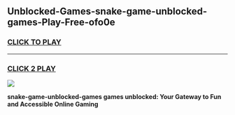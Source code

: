 
## Unblocked-Games-snake-game-unblocked-games-Play-Free-ofo0e
<h3>
<a href="https://premium76.site?title=snake-game-unblocked-games&ref=22A">CLICK TO PLAY</a></h3>
<hr>

<h3>
<a href="https://premium76.site?title=snake-game-unblocked-games&ref=22A">CLICK 2 PLAY</a>
  
</h3>

<a href="https://premium76.site?title=snake-game-unblocked-games&ref=22A"><img src="https://clearcache.store/games.png"></a>


**snake-game-unblocked-games games unblocked: Your Gateway to Fun and Accessible Online Gaming**

